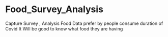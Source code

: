 # Food_Survey_Analysis
Capture Survey , Analysis Food Data prefer by people consume duration of Covid
It Will be good to know what food they are having
